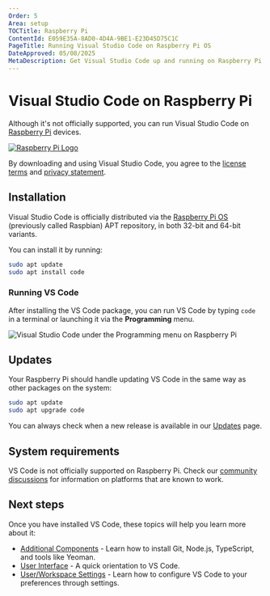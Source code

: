 ```yaml
---
Order: 5
Area: setup
TOCTitle: Raspberry Pi
ContentId: E059E35A-8AD0-4D4A-9BE1-E23D45D75C1C
PageTitle: Running Visual Studio Code on Raspberry Pi OS
DateApproved: 05/08/2025
MetaDescription: Get Visual Studio Code up and running on Raspberry Pi OS.
---
```

# Visual Studio Code on Raspberry Pi

Although it's not officially supported, you can run Visual Studio Code on [Raspberry Pi](https://www.raspberrypi.org) devices.

[![Raspberry Pi Logo](images/raspberry-pi-os/RPi-Logo-Landscape-Reg-SCREEN.png)](https://www.raspberrypi.org)

By downloading and using Visual Studio Code, you agree to the [license terms](https://code.visualstudio.com/license) and [privacy statement](https://go.microsoft.com/fwlink/?LinkID=528096&clcid=0x409).

## Installation

Visual Studio Code is officially distributed via the [Raspberry Pi OS](https://www.raspberrypi.org/software/operating-systems) (previously called Raspbian) APT repository, in both 32-bit and 64-bit variants.

You can install it by running:

```bash
sudo apt update
sudo apt install code
```

### Running VS Code

After installing the VS Code package, you can run VS Code by typing `code` in a terminal or launching it via the **Programming** menu.

![Visual Studio Code under the Programming menu on Raspberry Pi](images/raspberry-pi-os/vscode-under-programming.jpg)

## Updates

Your Raspberry Pi should handle updating VS Code in the same way as other packages on the system:

```bash
sudo apt update
sudo apt upgrade code
```

You can always check when a new release is available in our [Updates](/updates) page.

## System requirements

VS Code is not officially supported on Raspberry Pi. Check our [community discussions](https://github.com/microsoft/vscode-discussions/discussions/2379) for information on platforms that are known to work.

## Next steps

Once you have installed VS Code, these topics will help you learn more about it:

* [Additional Components](/docs/setup/additional-components.md) - Learn how to install Git, Node.js, TypeScript, and tools like Yeoman.
* [User Interface](/docs/getstarted/userinterface.md) - A quick orientation to VS Code.
* [User/Workspace Settings](/docs/configure/settings.md) - Learn how to configure VS Code to your preferences through settings.
